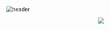 ![header](https://capsule-render.vercel.app/api?type=transparent&color=auto&height=300&section=header&text=Sung_muk%20Yeon&fontSize=90&&fontColor=d6ace6&fontAlign=)
<br>

<div align="center">
  <a href="dustjdanr@naver.com" target="_blank"><img src="https://img.shields.io/badge/dustjdanr@naver.com-white?style=flat-square&logo=naver&logoColor=#03C75A"/></a>
</div>
